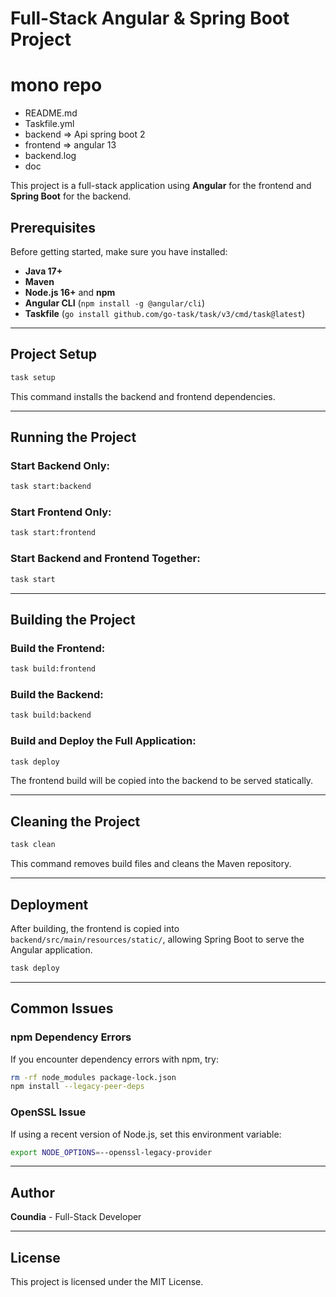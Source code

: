 # Full-Stack Angular & Spring Boot Project
# mono repo

* README.md       
* Taskfile.yml    
* backend         => Api spring boot 2
* frontend        => angular 13
* backend.log     
* doc             


This project is a full-stack application using **Angular** for the frontend and **Spring Boot** for the backend.

## Prerequisites

Before getting started, make sure you have installed:
- **Java 17+**
- **Maven**
- **Node.js 16+** and **npm**
- **Angular CLI** (`npm install -g @angular/cli`)
- **Taskfile** (`go install github.com/go-task/task/v3/cmd/task@latest`)

---

## Project Setup

```sh
task setup
```
This command installs the backend and frontend dependencies.

---

## Running the Project

### Start Backend Only:
```sh
task start:backend
```

### Start Frontend Only:
```sh
task start:frontend
```

### Start Backend and Frontend Together:
```sh
task start
```

---

## Building the Project

### Build the Frontend:
```sh
task build:frontend
```

### Build the Backend:
```sh
task build:backend
```

### Build and Deploy the Full Application:
```sh
task deploy
```
The frontend build will be copied into the backend to be served statically.

---

## Cleaning the Project

```sh
task clean
```
This command removes build files and cleans the Maven repository.

---

## Deployment

After building, the frontend is copied into `backend/src/main/resources/static/`, allowing Spring Boot to serve the Angular application.

```sh
task deploy
```

---

## Common Issues

### npm Dependency Errors
If you encounter dependency errors with npm, try:
```sh
rm -rf node_modules package-lock.json
npm install --legacy-peer-deps
```

### OpenSSL Issue
If using a recent version of Node.js, set this environment variable:
```sh
export NODE_OPTIONS=--openssl-legacy-provider
```

---

## Author
**Coundia** - Full-Stack Developer

---

## License
This project is licensed under the MIT License.

